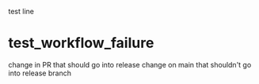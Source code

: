 test line

# test_workflow_failure

change in PR that should go into release
change on main that shouldn't go into release branch
